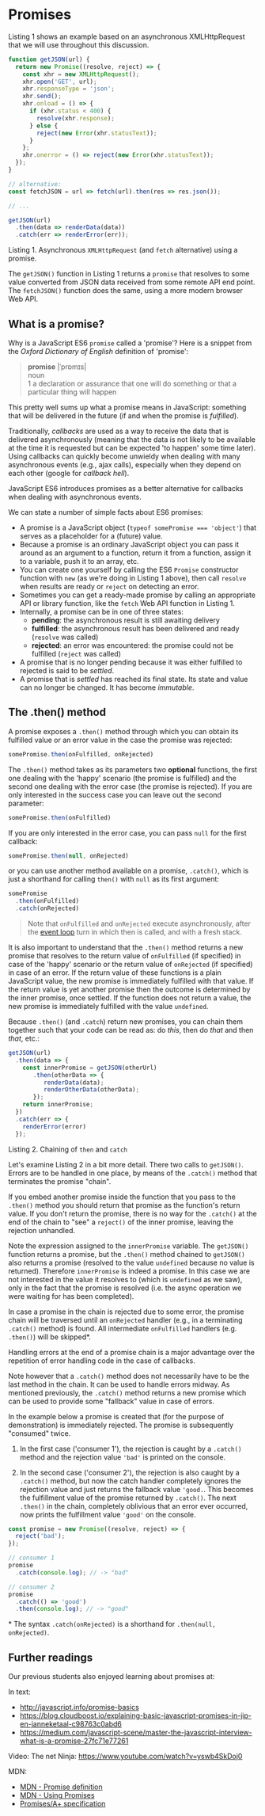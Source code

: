 # Promises

Listing 1 shows an example based on an asynchronous XMLHttpRequest that we will use throughout this discussion.

```js
function getJSON(url) {
  return new Promise((resolve, reject) => {
    const xhr = new XMLHttpRequest();
    xhr.open('GET', url);
    xhr.responseType = 'json';
    xhr.send();
    xhr.onload = () => {
      if (xhr.status < 400) {
        resolve(xhr.response);
      } else {
        reject(new Error(xhr.statusText));
      }
    };
    xhr.onerror = () => reject(new Error(xhr.statusText));
  });
}

// alternative:
const fetchJSON = url => fetch(url).then(res => res.json());

// ...

getJSON(url)
  .then(data => renderData(data))
  .catch(err => renderError(err));
```

Listing 1. Asynchronous `XMLHttpRequest` (and `fetch` alternative) using a promise.

The `getJSON()` function in Listing 1 returns a `promise` that resolves to some value converted from JSON data received from some remote API end point. The `fetchJSON()` function does the same, using a more modern browser Web API.

## What is a promise?

Why is a JavaScript ES6 `promise` called a 'promise'? Here is a snippet from the *Oxford Dictionary of English* definition of 'promise':

> **promise** |ˈprɒmɪs|<br>
noun<br>
1 a declaration or assurance that one will do something or that a particular thing will happen

This pretty well sums up what a promise means in JavaScript: something that will be delivered in the future (if and when the promise is *fulfilled*).

Traditionally, *callbacks* are used as a way to receive the data that is delivered asynchronously (meaning that the data is not likely to be available at the time it is requested but can be expected 'to happen' some time later). Using callbacks can quickly become unwieldy when dealing with many asynchronous events (e.g., ajax calls), especially when they depend on each other (google for *callback hell*).

JavaScript ES6 introduces promises as a better alternative for callbacks when dealing with asynchronous events.

We can state a number of simple facts about ES6 promises:

- A promise is a JavaScript object (`typeof somePromise === 'object'`) that serves as a placeholder for a (future) value.
- Because a promise is an ordinary JavaScript object you can pass it around as an argument to a function, return it from a function, assign it to a variable, push it to an array, etc.
- You can create one yourself by calling the ES6 `Promise` constructor function with `new` (as we're doing in Listing 1 above), then call `resolve` when results are ready or `reject` on detecting an error.
- Sometimes you can get a ready-made promise by calling an appropriate API or library function, like the `fetch` Web API function in Listing 1.
- Internally, a promise can be in one of three states:
   - **pending**: the asynchronous result is still awaiting delivery
   - **fulfilled**: the asynchronous result has been delivered and ready (`resolve` was called)
   - **rejected**: an error was encountered: the promise could not be fulfilled (`reject` was called)
- A promise that is no longer pending because it was either fulfilled to rejected is said to be _settled_.
- A promise that is _settled_ has reached its final state. Its state and value can no longer be changed. It has become _immutable_.

## The .then() method

A promise exposes a `.then()` method through which you can obtain its fulfilled value or an error value in the case the promise was rejected:

```js
somePromise.then(onFulfilled, onRejected)
```

The `.then()` method takes as its parameters two **optional** functions, the first one dealing with the 'happy' scenario (the promise is fulfilled) and the second one dealing with the error case (the promise is rejected). If you are only interested in the success case you can leave out the second parameter:

```js
somePromise.then(onFulfilled)
```

If you are only interested in the error case, you can pass `null` for the first callback:

```js
somePromise.then(null, onRejected)
```

or you can use another method available on a promise, `.catch()`, which is just a shorthand for calling `then()` with `null` as its first argument:

```js
somePromise
  .then(onFulfilled)
  .catch(onRejected)
```

> Note that `onFulfilled` and `onRejected` execute asynchronously, after the [event loop](./event_loop.md) turn in which then is called, and with a fresh stack.

It is also important to understand that the `.then()` method returns a new promise that resolves to the return value of `onFulfilled` (if specified) in case of the 'happy' scenario or the return value of `onRejected` (if specified) in case of an error. If the return value of these functions is a plain JavaScript value, the new promise is immediately fulfilled with that value. If the return value is yet another promise then the outcome is determined by the inner promise, once settled. If the function does not return a value, the new promise is immediately fulfilled with the value `undefined`.

Because `.then()` (and `.catch`) return new promises, you can chain them together such that your code can be read as: do *this*, then do *that* and then *that*, etc.:

```js
getJSON(url)
  .then(data => {
    const innerPromise = getJSON(otherUrl)
       .then(otherData => {
          renderData(data);
          renderOtherData(otherData);
       });
    return innerPromise;
  })
  .catch(err => {
    renderError(error)
  });
```

Listing 2. Chaining of `then` and `catch`

Let's examine Listing 2 in a bit more detail. There two calls to `getJSON()`. Errors are to be handled in one place, by means of the `.catch()` method that terminates the promise "chain".

If you embed another promise inside the function that you pass to the `.then()` method you should return that promise as the function's return value. If you don't return the promise, there is no way for the `.catch()` at the end of the chain to "see" a `reject()` of the inner promise, leaving the rejection unhandled.

Note the expression assigned to the `innerPromise` variable. The `getJSON()` function returns a promise, but the `.then()` method chained to `getJSON()` also returns a promise (resolved to the value `undefined` because no value is returned). Therefore `innerPromise` is indeed a promise. In this case we are not interested in the value it resolves to (which is `undefined` as we saw), only in the fact that the promise is resolved (i.e. the async operation we were waiting for has been completed).

In case a promise in the chain is rejected due to some error, the promise chain will be traversed until an `onRejected` handler (e.g., in a terminating `.catch()` method) is found. All intermediate `onFulfilled` handlers (e.g. `.then()`) will be skipped*.

Handling errors at the end of a promise chain is a major advantage over the repetition of error handling code in the case of callbacks.

Note however that a `.catch()` method does not necessarily have to be the last method in the chain. It can be used to handle errors midway. As mentioned previously, the `.catch()` method returns a new promise which can be used to provide some "fallback" value in case of errors.

In the example below a promise is created that (for the purpose of demonstration) is immediately rejected. The promise is subsequently "consumed" twice.

1. In the first case ('consumer 1'), the rejection is caught by a `.catch()` method and the rejection value `'bad'` is printed on the console.

2. In the second case ('consumer 2'), the rejection is also caught by a `.catch()` method, but now the catch handler completely ignores the rejection value and just returns the fallback value `'good.`. This becomes the fulfillment value of the promise returned by `.catch()`. The next `.then()` in the chain, completely oblivious that an error ever occurred, now prints the fulfillment value `'good'` on the console.
 
```js
const promise = new Promise((resolve, reject) => {
  reject('bad');
});

// consumer 1
promise
  .catch(console.log); // -> "bad"

// consumer 2
promise
  .catch(() => 'good')
  .then(console.log); // -> "good"
```

\* The syntax `.catch(onRejected)` is a shorthand for `.then(null, onRejected)`.

## Further readings

Our previous students also enjoyed learning about promises at:

In text:

- http://javascript.info/promise-basics
- https://blog.cloudboost.io/explaining-basic-javascript-promises-in-jip-en-janneketaal-c98763c0abd6
- https://medium.com/javascript-scene/master-the-javascript-interview-what-is-a-promise-27fc71e77261

Video: The net Ninja: https://www.youtube.com/watch?v=yswb4SkDoj0

MDN:

- [MDN - Promise definition](https://developer.mozilla.org/en-US/docs/Web/JavaScript/Reference/Global_Objects/Promise)
- [MDN - Using Promises](https://developer.mozilla.org/en-US/docs/Web/JavaScript/Guide/Using_promises)
- [Promises/A+ specification](https://promisesaplus.com/)
